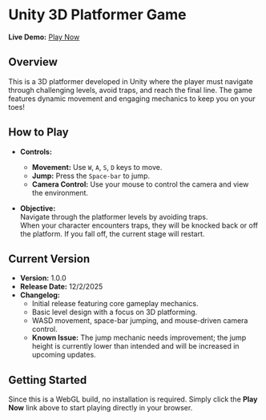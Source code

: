 # Unity 3D Platformer Game

**Live Demo:** [Play Now](https://play.unity.com/en/games/3e8a59e1-b850-43c2-9c11-6f7080a28bb8/webgl-builds)

## Overview

This is a 3D platformer developed in Unity where the player must navigate through challenging levels, avoid traps, and reach the final line. The game features dynamic movement and engaging mechanics to keep you on your toes!

## How to Play

- **Controls:**  
  - **Movement:** Use `W`, `A`, `S`, `D` keys to move.
  - **Jump:** Press the `Space-bar` to jump.
  - **Camera Control:** Use your mouse to control the camera and view the environment.

- **Objective:**  
  Navigate through the platformer levels by avoiding traps.  
  When your character encounters traps, they will be knocked back or off the platform. If you fall off, the current stage will restart.

## Current Version

- **Version:** 1.0.0  
- **Release Date:** 12/2/2025  
- **Changelog:**
  - Initial release featuring core gameplay mechanics.
  - Basic level design with a focus on 3D platforming.
  - WASD movement, space-bar jumping, and mouse-driven camera control.
  - **Known Issue:** The jump mechanic needs improvement; the jump height is currently lower than intended and will be increased in upcoming updates.

## Getting Started

Since this is a WebGL build, no installation is required. Simply click the **Play Now** link above to start playing directly in your browser.

